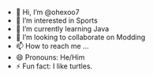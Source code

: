 - 👋 Hi, I’m @ohexoo7
- 👀 I’m interested in Sports
- 🌱 I’m currently learning Java
- 💞️ I’m looking to collaborate on Modding
- 📫 How to reach me ...
- 😄 Pronouns: He/Him
- ⚡ Fun fact: I like turtles.

